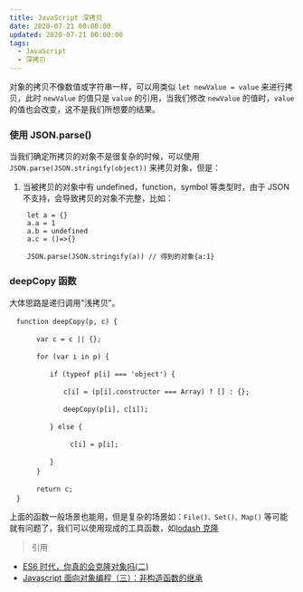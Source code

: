 ```yaml
---
title: JavaScript 深拷贝
date: 2020-07-21 00:00:00
updated: 2020-07-21 00:00:00
tags:
  - JavaScript
  - 深拷贝
---
```


对象的拷贝不像数值或字符串一样，可以用类似 `let newValue = value` 来进行拷贝，此时 `newValue` 的值只是 `value` 的引用，当我们修改 `newValue` 的值时，`value` 的值也会改变，这不是我们所想要的结果。

<!-- more -->

### 使用 JSON.parse()

当我们确定所拷贝的对象不是很复杂的时候，可以使用 `JSON.parse(JSON.stringify(object))` 来拷贝对象，但是：

1. 当被拷贝的对象中有 undefined，function，symbol 等类型时，由于 JSON 不支持，会导致拷贝的对象不完整，比如：

   ```
    let a = {}
    a.a = 1
    a.b = undefined
    a.c = ()=>{}

    JSON.parse(JSON.stringify(a)) // 得到的对象{a:1}
   ```

### deepCopy 函数

大体思路是递归调用"浅拷贝"。

```
　function deepCopy(p, c) {

　　　　var c = c || {};

　　　　for (var i in p) {

　　　　　　if (typeof p[i] === 'object') {

　　　　　　　　c[i] = (p[i].constructor === Array) ? [] : {};

　　　　　　　　deepCopy(p[i], c[i]);

　　　　　　} else {

　　　　　　　　　c[i] = p[i];

　　　　　　}
　　　　}

　　　　return c;
　}
```

上面的函数一般场景也能用，但是复杂的场景如：`File()、Set()、Map()` 等可能就有问题了，我们可以使用现成的工具函数，如[lodash 克隆](https://github.com/lodash/lodash/blob/master/.internal/baseClone.js)

> 引用

- [ES6 时代，你真的会克隆对象吗(二)](https://segmentfault.com/a/1190000013131068)
- [Javascript 面向对象编程（三）：非构造函数的继承](https://www.ruanyifeng.com/blog/2010/05/object-oriented_javascript_inheritance_continued.html)
